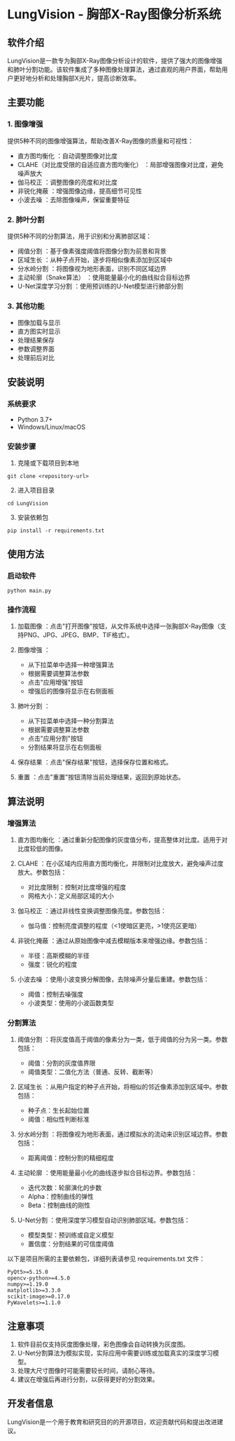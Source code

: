 # LungVision - 胸部X-Ray图像分析系统
## 软件介绍
LungVision是一款专为胸部X-Ray图像分析设计的软件，提供了强大的图像增强和肺叶分割功能。该软件集成了多种图像处理算法，通过直观的用户界面，帮助用户更好地分析和处理胸部X光片，提高诊断效率。

## 主要功能
### 1. 图像增强
提供5种不同的图像增强算法，帮助改善X-Ray图像的质量和可视性：

- 直方图均衡化 ：自动调整图像对比度
- CLAHE（对比度受限的自适应直方图均衡化） ：局部增强图像对比度，避免噪声放大
- 伽马校正 ：调整图像的亮度和对比度
- 非锐化掩蔽 ：增强图像边缘，提高细节可见性
- 小波去噪 ：去除图像噪声，保留重要特征
### 2. 肺叶分割
提供5种不同的分割算法，用于识别和分离肺部区域：

- 阈值分割 ：基于像素强度阈值将图像分割为前景和背景
- 区域生长 ：从种子点开始，逐步将相似像素添加到区域中
- 分水岭分割 ：将图像视为地形表面，识别不同区域边界
- 主动轮廓（Snake算法） ：使用能量最小化的曲线拟合目标边界
- U-Net深度学习分割 ：使用预训练的U-Net模型进行肺部分割
### 3. 其他功能
- 图像加载与显示
- 直方图实时显示
- 处理结果保存
- 参数调整界面
- 处理前后对比
## 安装说明
### 系统要求
- Python 3.7+
- Windows/Linux/macOS
### 安装步骤
1. 克隆或下载项目到本地
```
git clone <repository-url>
```
2. 进入项目目录
```
cd LungVision
```
3. 安装依赖包
```
pip install -r requirements.txt
```
## 使用方法
### 启动软件
```
python main.py
```
### 操作流程
1. 加载图像 ：点击"打开图像"按钮，从文件系统中选择一张胸部X-Ray图像（支持PNG、JPG、JPEG、BMP、TIF格式）。
2. 图像增强 ：
   
   - 从下拉菜单中选择一种增强算法
   - 根据需要调整算法参数
   - 点击"应用增强"按钮
   - 增强后的图像将显示在右侧面板
3. 肺叶分割 ：
   
   - 从下拉菜单中选择一种分割算法
   - 根据需要调整算法参数
   - 点击"应用分割"按钮
   - 分割结果将显示在右侧面板
4. 保存结果 ：点击"保存结果"按钮，选择保存位置和格式。
5. 重置 ：点击"重置"按钮清除当前处理结果，返回到原始状态。
## 算法说明
### 增强算法
1. 直方图均衡化 ：通过重新分配图像的灰度值分布，提高整体对比度。适用于对比度较低的图像。
2. CLAHE ：在小区域内应用直方图均衡化，并限制对比度放大，避免噪声过度放大。参数包括：
   
   - 对比度限制：控制对比度增强的程度
   - 网格大小：定义局部区域的大小
3. 伽马校正 ：通过非线性变换调整图像亮度。参数包括：
   
   - 伽马值：控制亮度调整的程度（<1使暗区更亮，>1使亮区更暗）
4. 非锐化掩蔽 ：通过从原始图像中减去模糊版本来增强边缘。参数包括：
   
   - 半径：高斯模糊的半径
   - 强度：锐化的程度
5. 小波去噪 ：使用小波变换分解图像，去除噪声分量后重建。参数包括：
   
   - 阈值：控制去噪强度
   - 小波类型：使用的小波函数类型
### 分割算法
1. 阈值分割 ：将灰度值高于阈值的像素分为一类，低于阈值的分为另一类。参数包括：
   
   - 阈值：分割的灰度值界限
   - 阈值类型：二值化方法（普通、反转、截断等）
2. 区域生长 ：从用户指定的种子点开始，将相似的邻近像素添加到区域中。参数包括：
   
   - 种子点：生长起始位置
   - 阈值：相似性判断标准
3. 分水岭分割 ：将图像视为地形表面，通过模拟水的流动来识别区域边界。参数包括：
   
   - 距离阈值：控制分割的精细程度
4. 主动轮廓 ：使用能量最小化的曲线逐步拟合目标边界。参数包括：
   
   - 迭代次数：轮廓演化的步数
   - Alpha：控制曲线的弹性
   - Beta：控制曲线的刚性
5. U-Net分割 ：使用深度学习模型自动识别肺部区域。参数包括：
   
   - 模型类型：预训练或自定义模型
   - 置信度：分割结果的可信度阈值

以下是项目所需的主要依赖包，详细列表请参见 requirements.txt 文件：

```
PyQt5>=5.15.0
opencv-python>=4.5.0
numpy>=1.19.0
matplotlib>=3.3.0
scikit-image>=0.17.0
PyWavelets>=1.1.0
```

## 注意事项
1. 软件目前仅支持灰度图像处理，彩色图像会自动转换为灰度图。
2. U-Net分割算法为模拟实现，实际应用中需要训练或加载真实的深度学习模型。
3. 处理大尺寸图像时可能需要较长时间，请耐心等待。
4. 建议在增强后再进行分割，以获得更好的分割效果。
## 开发者信息
LungVision是一个用于教育和研究目的的开源项目，欢迎贡献代码和提出改进建议。